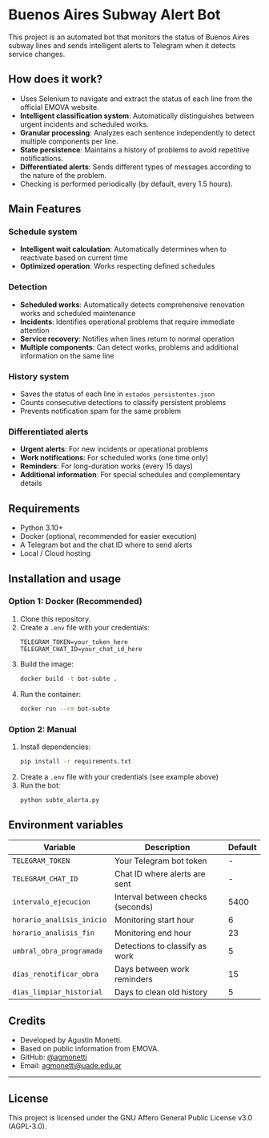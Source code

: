 # Buenos Aires Subway Alert Bot

This project is an automated bot that monitors the status of Buenos Aires subway lines and sends intelligent alerts to Telegram when it detects service changes.

## How does it work?

- Uses Selenium to navigate and extract the status of each line from the official EMOVA website.
- **Intelligent classification system**: Automatically distinguishes between urgent incidents and scheduled works.
- **Granular processing**: Analyzes each sentence independently to detect multiple components per line.
- **State persistence**: Maintains a history of problems to avoid repetitive notifications.
- **Differentiated alerts**: Sends different types of messages according to the nature of the problem.
- Checking is performed periodically (by default, every 1.5 hours).

## Main Features

### Schedule system
- **Intelligent wait calculation**: Automatically determines when to reactivate based on current time
- **Optimized operation**: Works respecting defined schedules

### Detection 
- **Scheduled works**: Automatically detects comprehensive renovation works and scheduled maintenance
- **Incidents**: Identifies operational problems that require immediate attention
- **Service recovery**: Notifies when lines return to normal operation
- **Multiple components**: Can detect works, problems and additional information on the same line

### History system
- Saves the status of each line in `estados_persistentes.json`
- Counts consecutive detections to classify persistent problems
- Prevents notification spam for the same problem

### Differentiated alerts
- **Urgent alerts**: For new incidents or operational problems
- **Work notifications**: For scheduled works (one time only)
- **Reminders**: For long-duration works (every 15 days)
- **Additional information**: For special schedules and complementary details

## Requirements

- Python 3.10+
- Docker (optional, recommended for easier execution)
- A Telegram bot and the chat ID where to send alerts
- Local / Cloud hosting

## Installation and usage

### Option 1: Docker (Recommended)

1. Clone this repository.
2. Create a `.env` file with your credentials:
   ```env
   TELEGRAM_TOKEN=your_token_here
   TELEGRAM_CHAT_ID=your_chat_id_here
   ```
3. Build the image:
   ```sh
   docker build -t bot-subte .
   ```
4. Run the container:
   ```sh
   docker run --rm bot-subte
   ```

### Option 2: Manual

1. Install dependencies:
   ```sh
   pip install -r requirements.txt
   ```
2. Create a `.env` file with your credentials (see example above)
3. Run the bot:
   ```sh
   python subte_alerta.py
   ```

## Environment variables
| Variable | Description | Default |
|----------|-------------|---------|
| `TELEGRAM_TOKEN` | Your Telegram bot token | - |
| `TELEGRAM_CHAT_ID` | Chat ID where alerts are sent | - |
| `intervalo_ejecucion` | Interval between checks (seconds) | 5400 |
| `horario_analisis_inicio` | Monitoring start hour | 6 |
| `horario_analisis_fin` | Monitoring end hour | 23 |
| `umbral_obra_programada` | Detections to classify as work | 5 |
| `dias_renotificar_obra` | Days between work reminders | 15 |
| `dias_limpiar_historial` | Days to clean old history | 5 |

## Credits

- Developed by Agustin Monetti.
- Based on public information from EMOVA.
- GitHub: [@agmonetti](https://github.com/agmonetti)
- Email: agmonetti@uade.edu.ar

---

## License
This project is licensed under the GNU Affero General Public License v3.0 (AGPL-3.0).